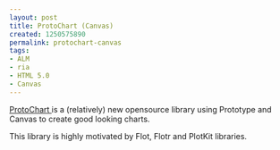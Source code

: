 ```yaml
---
layout: post
title: ProtoChart (Canvas)
created: 1250575890
permalink: protochart-canvas
tags:
- ALM
- ria
- HTML 5.0
- Canvas
---
```

<p><a href="http://www.deensoft.com/lab/protochart/index.php" onclick="window.open(this.href,'','resizable=no,location=no,menubar=no,scrollbars=no,status=no,toolbar=no,fullscreen=no,dependent=no,status'); return false">ProtoChart </a>is a (relatively) new opensource library using Prototype and Canvas to create good looking charts.</p>
<p>This library is highly motivated by Flot, Flotr and PlotKit libraries.</p>
<p>&nbsp;</p>
